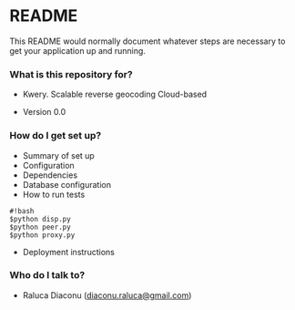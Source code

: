 # README #

This README would normally document whatever steps are necessary to get your application up and running.

### What is this repository for? ###

* Kwery. Scalable reverse geocoding
Cloud-based

* Version
0.0

### How do I get set up? ###

* Summary of set up
* Configuration
* Dependencies
* Database configuration
* How to run tests
```
#!bash
$python disp.py
$python peer.py
$python proxy.py
```
* Deployment instructions

### Who do I talk to? ###

* Raluca Diaconu (diaconu.raluca@gmail.com)
